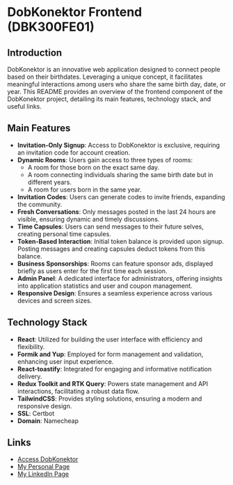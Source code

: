 # DobKonektor Frontend (DBK300FE01)

## Introduction

DobKonektor is an innovative web application designed to connect people based on their birthdates. Leveraging a unique concept, it facilitates meaningful interactions among users who share the same birth day, date, or year. This README provides an overview of the frontend component of the DobKonektor project, detailing its main features, technology stack, and useful links.

## Main Features

- **Invitation-Only Signup**: Access to DobKonektor is exclusive, requiring an invitation code for account creation.
- **Dynamic Rooms**: Users gain access to three types of rooms:
  - A room for those born on the exact same day.
  - A room connecting individuals sharing the same birth date but in different years.
  - A room for users born in the same year.
- **Invitation Codes**: Users can generate codes to invite friends, expanding the community.
- **Fresh Conversations**: Only messages posted in the last 24 hours are visible, ensuring dynamic and timely discussions.
- **Time Capsules**: Users can send messages to their future selves, creating personal time capsules.
- **Token-Based Interaction**: Initial token balance is provided upon signup. Posting messages and creating capsules deduct tokens from this balance.
- **Business Sponsorships**: Rooms can feature sponsor ads, displayed briefly as users enter for the first time each session.
- **Admin Panel**: A dedicated interface for administrators, offering insights into application statistics and user and coupon management.
- **Responsive Design**: Ensures a seamless experience across various devices and screen sizes.

## Technology Stack

- **React**: Utilized for building the user interface with efficiency and flexibility.
- **Formik and Yup**: Employed for form management and validation, enhancing user input experience.
- **React-toastify**: Integrated for engaging and informative notification delivery.
- **Redux Toolkit and RTK Query**: Powers state management and API interactions, facilitating a robust data flow.
- **TailwindCSS**: Provides styling solutions, ensuring a modern and responsive design.
- **SSL**: Certbot
- **Domain**: Namecheap

## Links

- [Access DobKonektor](https://dobkonektor.com/)
- [My Personal Page](https://philippecharpentier.dev/)
- [My LinkedIn Page](https://www.linkedin.com/in/philippe-charpentier/)
